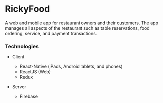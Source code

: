 # RickyFood
A web and mobile app for restaurant owners and their customers. The app manages all aspects of the restaurant such as table reservations, food ordering, service, and payment transactions.

### Technologies

* Client
  * React-Native (iPads, Android tablets, and phones)
  * ReactJS (Web)
  * Redux

* Server
  * Firebase
